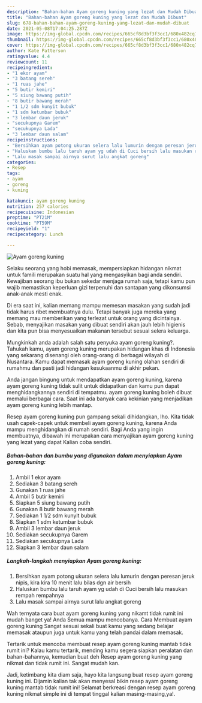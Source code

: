 ```yaml
---
description: "Bahan-bahan Ayam goreng kuning yang lezat dan Mudah Dibuat"
title: "Bahan-bahan Ayam goreng kuning yang lezat dan Mudah Dibuat"
slug: 678-bahan-bahan-ayam-goreng-kuning-yang-lezat-dan-mudah-dibuat
date: 2021-05-08T17:04:25.287Z
image: https://img-global.cpcdn.com/recipes/665cf8d3bf3f3cc1/680x482cq70/ayam-goreng-kuning-foto-resep-utama.jpg
thumbnail: https://img-global.cpcdn.com/recipes/665cf8d3bf3f3cc1/680x482cq70/ayam-goreng-kuning-foto-resep-utama.jpg
cover: https://img-global.cpcdn.com/recipes/665cf8d3bf3f3cc1/680x482cq70/ayam-goreng-kuning-foto-resep-utama.jpg
author: Kate Patterson
ratingvalue: 4.4
reviewcount: 11
recipeingredient:
- "1 ekor ayam"
- "3 batang sereh"
- "1 ruas jahe"
- "5 butir kemiri"
- "5 siung bawang putih"
- "8 butir bawang merah"
- "1 1/2 sdm kunyit bubuk"
- "1 sdm ketumbar bubuk"
- "3 lembar daun jeruk"
- "secukupnya Garem"
- "secukupnya Lada"
- "3 lembar daun salam"
recipeinstructions:
- "Bersihkan ayam potong ukuran selera lalu lumurin dengan peresan jeruk nipis, kira kira 10 menit lalu bilas dgn air bersih"
- "Haluskan bumbu lalu taruh ayam yg udah di Cuci bersih lalu masukan rempah rempahnya"
- "Lalu masak sampai airnya surut lalu angkat goreng"
categories:
- Resep
tags:
- ayam
- goreng
- kuning

katakunci: ayam goreng kuning 
nutrition: 257 calories
recipecuisine: Indonesian
preptime: "PT21M"
cooktime: "PT59M"
recipeyield: "1"
recipecategory: Lunch

---
```



![Ayam goreng kuning](https://img-global.cpcdn.com/recipes/665cf8d3bf3f3cc1/680x482cq70/ayam-goreng-kuning-foto-resep-utama.jpg)

Selaku seorang yang hobi memasak, mempersiapkan hidangan nikmat untuk famili merupakan suatu hal yang mengasyikan bagi anda sendiri. Kewajiban seorang ibu bukan sekedar menjaga rumah saja, tetapi kamu pun wajib memastikan keperluan gizi terpenuhi dan santapan yang dikonsumsi anak-anak mesti enak.

Di era  saat ini, kalian memang mampu memesan masakan yang sudah jadi tidak harus ribet membuatnya dulu. Tetapi banyak juga mereka yang memang mau memberikan yang terlezat untuk orang yang dicintainya. Sebab, menyajikan masakan yang dibuat sendiri akan jauh lebih higienis dan kita pun bisa menyesuaikan makanan tersebut sesuai selera keluarga. 



Mungkinkah anda adalah salah satu penyuka ayam goreng kuning?. Tahukah kamu, ayam goreng kuning merupakan hidangan khas di Indonesia yang sekarang disenangi oleh orang-orang di berbagai wilayah di Nusantara. Kamu dapat memasak ayam goreng kuning olahan sendiri di rumahmu dan pasti jadi hidangan kesukaanmu di akhir pekan.

Anda jangan bingung untuk mendapatkan ayam goreng kuning, karena ayam goreng kuning tidak sulit untuk didapatkan dan kamu pun dapat menghidangkannya sendiri di tempatmu. ayam goreng kuning boleh dibuat memalui berbagai cara. Saat ini ada banyak cara kekinian yang menjadikan ayam goreng kuning lebih mantap.

Resep ayam goreng kuning pun gampang sekali dihidangkan, lho. Kita tidak usah capek-capek untuk membeli ayam goreng kuning, karena Anda mampu menghidangkan di rumah sendiri. Bagi Anda yang ingin membuatnya, dibawah ini merupakan cara menyajikan ayam goreng kuning yang lezat yang dapat Kalian coba sendiri.

<!--inarticleads1-->

##### Bahan-bahan dan bumbu yang digunakan dalam menyiapkan Ayam goreng kuning:

1. Ambil 1 ekor ayam
1. Sediakan 3 batang sereh
1. Gunakan 1 ruas jahe
1. Ambil 5 butir kemiri
1. Siapkan 5 siung bawang putih
1. Gunakan 8 butir bawang merah
1. Sediakan 1 1/2 sdm kunyit bubuk
1. Siapkan 1 sdm ketumbar bubuk
1. Ambil 3 lembar daun jeruk
1. Sediakan secukupnya Garem
1. Sediakan secukupnya Lada
1. Siapkan 3 lembar daun salam




<!--inarticleads2-->

##### Langkah-langkah menyiapkan Ayam goreng kuning:

1. Bersihkan ayam potong ukuran selera lalu lumurin dengan peresan jeruk nipis, kira kira 10 menit lalu bilas dgn air bersih
1. Haluskan bumbu lalu taruh ayam yg udah di Cuci bersih lalu masukan rempah rempahnya
1. Lalu masak sampai airnya surut lalu angkat goreng




Wah ternyata cara buat ayam goreng kuning yang nikamt tidak rumit ini mudah banget ya! Anda Semua mampu mencobanya. Cara Membuat ayam goreng kuning Sangat sesuai sekali buat kamu yang sedang belajar memasak ataupun juga untuk kamu yang telah pandai dalam memasak.

Tertarik untuk mencoba membuat resep ayam goreng kuning mantab tidak rumit ini? Kalau kamu tertarik, mending kamu segera siapkan peralatan dan bahan-bahannya, kemudian buat deh Resep ayam goreng kuning yang nikmat dan tidak rumit ini. Sangat mudah kan. 

Jadi, ketimbang kita diam saja, hayo kita langsung buat resep ayam goreng kuning ini. Dijamin kalian tak akan menyesal bikin resep ayam goreng kuning mantab tidak rumit ini! Selamat berkreasi dengan resep ayam goreng kuning nikmat simple ini di tempat tinggal kalian masing-masing,ya!.


